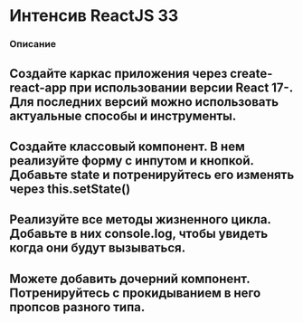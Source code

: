 # Интенсив ReactJS 33

### Описание

## Создайте каркас приложения через create-react-app при использовании версии React 17-. Для последних версий можно использовать актуальные способы и инструменты.

## Создайте классовый компонент. В нем реализуйте форму с инпутом и кнопкой. Добавьте state и потренируйтесь его изменять через this.setState()

## Реализуйте все методы жизненного цикла. Добавьте в них console.log, чтобы увидеть когда они будут вызываться.

## Можете добавить дочерний компонент. Потренируйтесь с прокидыванием в него пропсов разного типа.
